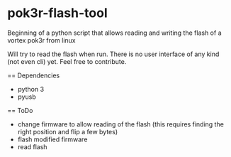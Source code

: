 # pok3r-flash-tool
Beginning of a python script that allows reading and writing the flash of a vortex pok3r from linux

Will try to read the flash when run. There is no user interface of any kind (not even cli) yet.
Feel free to contribute.

== Dependencies

 - python 3
 - pyusb


== ToDo

 - change firmware to allow reading of the flash (this requires finding the right position and flip a few bytes)
 - flash modified firmware
 - read flash
